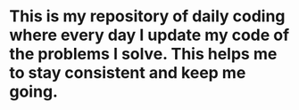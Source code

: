# This is my repository of daily coding where every day I update my code of the problems I solve. This helps me to stay consistent and keep me going.


